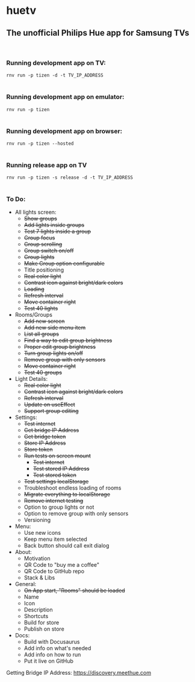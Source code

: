 # huetv

## The unofficial Philips Hue app for Samsung TVs   
<br/>

### Running development app on TV:
`rnv run -p tizen -d -t TV_IP_ADDRESS`
<br/>
<br/>

### Running development app on emulator:
`rnv run -p tizen`
<br/>
<br/>

### Running development app on browser:
`rnv run -p tizen --hosted`
<br/>
<br/>

### Running release app on TV
`rnv run -p tizen -s release -d -t TV_IP_ADDRESS`
<br/>
<br/>

###  To Do:
- All lights screen:
  - ~~Show groups~~
  - ~~Add lights inside groups~~
  - ~~Test 7 lights inside a group~~
  - ~~Group focus~~
  - ~~Group scrolling~~
  - ~~Group switch on/off~~
  - ~~Group lights~~
  - ~~Make Group option configurable~~
  - Title positioning
  - ~~Real color light~~
  - ~~Contrast icon against bright/dark colors~~
  - ~~Loading~~
  - ~~Refresh interval~~
  - ~~Move container right~~
  - ~~Test 40 lights~~
- Rooms/Groups
  - ~~Add new screen~~
  - ~~Add new side menu item~~
  - ~~List all groups~~
  - ~~Find a way to edit group brightness~~
  - ~~Proper edit group brightness~~
  - ~~Turn group lights on/off~~
  - ~~Remove group with only sensors~~
  - ~~Move container right~~
  - ~~Test 40 groups~~
- Light Details:
  - ~~Real color light~~
  - ~~Contrast icon against bright/dark colors~~
  - ~~Refresh interval~~
  - ~~Update on useEffect~~
  - ~~Support group editing~~
- Settings:
  - ~~Test internet~~
  - ~~Get bridge IP Address~~
  - ~~Get bridge token~~
  - ~~Store IP Address~~
  - ~~Store token~~
  - ~~Run tests on screen mount~~
    - ~~Test internet~~
    - ~~Test stored IP Address~~
    - ~~Test stored token~~
  - ~~Test settings localStorage~~
  - Troubleshoot endless loading of rooms
  - ~~Migrate everything to localStorage~~
  - ~~Remove internet testing~~
  - Option to group lights or not
  - Option to remove group with only sensors
  - Versioning
- Menu:
  - Use new icons
  - Keep menu item selected
  - Back button should call exit dialog
- About:
  - Motivation
  - QR Code to "buy me a coffee"
  - QR Code to GitHub repo
  - Stack & Libs
- General:
  - ~~On App start, "Rooms" should be loaded~~
  - Name
  - Icon
  - Description
  - Shortcuts
  - Build for store
  - Publish on store
- Docs:
  - Build with Docusaurus
  - Add info on what's needed
  - Add info on how to run
  - Put it live on GitHub


Getting Bridge IP Address: https://discovery.meethue.com